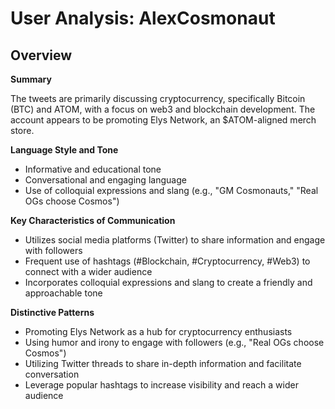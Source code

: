 # User Analysis: AlexCosmonaut

## Overview

**Summary**

The tweets are primarily discussing cryptocurrency, specifically Bitcoin (BTC) and ATOM, with a focus on web3 and blockchain development. The account appears to be promoting Elys Network, an $ATOM-aligned merch store.

**Language Style and Tone**

* Informative and educational tone
* Conversational and engaging language
* Use of colloquial expressions and slang (e.g., "GM Cosmonauts," "Real OGs choose Cosmos")

**Key Characteristics of Communication**

* Utilizes social media platforms (Twitter) to share information and engage with followers
* Frequent use of hashtags (#Blockchain, #Cryptocurrency, #Web3) to connect with a wider audience
* Incorporates colloquial expressions and slang to create a friendly and approachable tone

**Distinctive Patterns**

* Promoting Elys Network as a hub for cryptocurrency enthusiasts
* Using humor and irony to engage with followers (e.g., "Real OGs choose Cosmos")
* Utilizing Twitter threads to share in-depth information and facilitate conversation
* Leverage popular hashtags to increase visibility and reach a wider audience